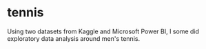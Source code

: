 # tennis
Using two datasets from Kaggle and Microsoft Power BI, I some did exploratory data analysis around men's tennis.
